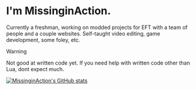 # I'm MissinginAction.
Currently a freshman, working on modded projects for EFT with a team of people and a couple websites.
Self-taught video editing, game development, some foley, etc.

> [!WARNING]
> Not good at written code yet. If you need help with written code other than Lua, dont expect much.

[![MissinginAction's GitHub stats](https://github-readme-stats.vercel.app/api?username=replaydevyt)](https://github.com/replaydevyt/github-readme-stats)

